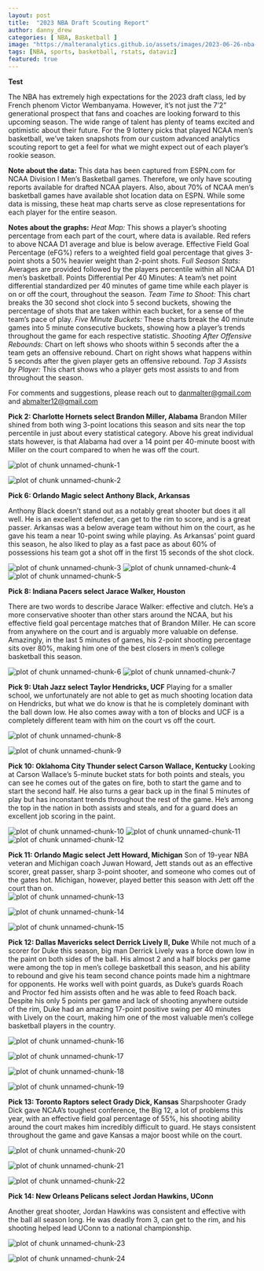```yaml
---
layout: post
title:  "2023 NBA Draft Scouting Report"
author: danny_drew
categories: [ NBA, Basketball ]
image: "https://malteranalytics.github.io/assets/images/2023-06-26-nba-draft-2023/image25.png"
tags: [NBA, sports, basketball, rstats, dataviz]
featured: true
---
```


**Test**


The NBA has extremely high expectations for the 2023 draft class, led by French phenom Victor Wembanyama.  However, it’s not just the 7’2” generational prospect that fans and coaches are looking forward to this upcoming season.   The wide range of talent has plenty of teams excited and optimistic about their future.  For the 9 lottery picks that played NCAA men’s basketball, we’ve taken snapshots from our custom advanced analytics scouting report to get a feel for what we might expect out of each player’s rookie season.  

**Note about the data:**
This data has been captured from ESPN.com for NCAA Division I Men’s Basketball games.  Therefore, we only have scouting reports available for drafted NCAA players.  Also, about 70% of NCAA men’s basketball games have available shot location data on ESPN.  While some data is missing, these heat map charts serve as close representations for each player for the entire season.  





**Notes about the graphs:**
*Heat Map:* This shows a player’s shooting percentage from each part of the court, where data is available.  Red refers to above NCAA D1 average and blue is below average.  Effective Field Goal Percentage (eFG%) refers to a weighted field goal percentage that gives 3-point shots a 50% heavier weight than 2-point shots. 
F*ull Season Stats:* Averages are provided followed by the players percentile within all NCAA D1 men’s basketball.
Points Differential Per 40 Minutes: A team’s net point differential standardized per 40 minutes of game time while each player is on or off the court, throughout the season. 
*Team Time to Shoot:* This chart breaks the 30 second shot clock into 5 second buckets, showing the percentage of shots that are taken within each bucket, for a sense of the team’s pace of play.
*Five Minute Buckets:* These charts break the 40 minute games into 5 minute consecutive buckets, showing how a player’s trends throughout the game for each respective statistic. 
*Shooting After Offensive Rebounds:* Chart on left shows who shoots within 5 seconds after the a team gets an offensive rebound.  Chart on right shows what happens within 5 seconds after the given player gets an offensive rebound.
*Top 3 Assists by Player:* This chart shows who a player gets most assists to and from throughout the season.




For comments and suggestions, please reach out to danmalter@gmail.com and abmalter12@gmail.com


**Pick 2: Charlotte Hornets select Brandon Miller, Alabama**
Brandon Miller shined from both wing 3-point locations this season and sits near the top percentile in just about every statistical category.   Above his great individual stats however, is that Alabama had over a 14 point per 40-minute boost with Miller on the court compared to when he was off the court.  


![plot of chunk unnamed-chunk-1](/assets/images/2023-06-26-nba-draft-2023/image1.png) 

![plot of chunk unnamed-chunk-2](/assets/images/2023-06-26-nba-draft-2023/image2.png) 


**Pick 6: Orlando Magic select Anthony Black, Arkansas**

Anthony Black doesn’t stand out as a notably great shooter but does it all well.  He is an excellent defender, can get to the rim to score, and is a great passer.  Arkansas was a below average team without him on the court, as he gave his team a near 10-point swing while playing.  As Arkansas’ point guard this season, he also liked to play as a fast pace as about 60% of possessions his team got a shot off in the first 15 seconds of the shot clock. 

![plot of chunk unnamed-chunk-3](/assets/images/2023-06-26-nba-draft-2023/image3.png) 
![plot of chunk unnamed-chunk-4](/assets/images/2023-06-26-nba-draft-2023/image4.png) 
![plot of chunk unnamed-chunk-5](/assets/images/2023-06-26-nba-draft-2023/image5.png) 


**Pick 8: Indiana Pacers select Jarace Walker, Houston**

There are two words to describe Jarace Walker: effective and clutch.  He’s a more conservative shooter than other stars around the NCAA, but his effective field goal percentage matches that of Brandon Miller.  He can score from anywhere on the court and is arguably more valuable on defense.  Amazingly, in the last 5 minutes of games, his 2-point shooting percentage sits over 80%, making him one of the best closers in men’s college basketball this season.  

![plot of chunk unnamed-chunk-6](/assets/images/2023-06-26-nba-draft-2023/image6.png) 
![plot of chunk unnamed-chunk-7](/assets/images/2023-06-26-nba-draft-2023/image7.png) 

**Pick 9: Utah Jazz select Taylor Hendricks, UCF**
Playing for a smaller school, we unfortunately are not able to get as much shooting location data on Hendricks, but what we do know is that he is completely dominant with the ball down low.  He also comes away with a ton of blocks and UCF is a completely different team with him on the court vs off the court.  

![plot of chunk unnamed-chunk-8](/assets/images/2023-06-26-nba-draft-2023/image8.png) 

![plot of chunk unnamed-chunk-9](/assets/images/2023-06-26-nba-draft-2023/image9.png) 


**Pick 10: Oklahoma City Thunder select Carson Wallace, Kentucky**
Looking at Carson Wallace’s 5-minute bucket stats for both points and steals, you can see he comes out of the gates on fire, both to start the game and to start the second half.   He also turns a gear back up in the final 5 minutes of play but has inconstant trends throughout the rest of the game.  He’s among the top in the nation in both assists and steals, and for a guard does an excellent job scoring in the paint. 


![plot of chunk unnamed-chunk-10](/assets/images/2023-06-26-nba-draft-2023/image10.png) 
![plot of chunk unnamed-chunk-11](/assets/images/2023-06-26-nba-draft-2023/image11.png) 
![plot of chunk unnamed-chunk-12](/assets/images/2023-06-26-nba-draft-2023/image12.png) 



**Pick 11: Orlando Magic select Jett Howard, Michigan**
Son of 19-year NBA veteran and Michigan coach Juwan Howard, Jett stands out as an effective scorer, great passer, sharp 3-point shooter, and someone who comes out of the gates hot.  Michigan, however, played better this season with Jett off the court than on.  
![plot of chunk unnamed-chunk-13](/assets/images/2023-06-26-nba-draft-2023/image13.png) 

![plot of chunk unnamed-chunk-14](/assets/images/2023-06-26-nba-draft-2023/image14.png) 

![plot of chunk unnamed-chunk-15](/assets/images/2023-06-26-nba-draft-2023/image15.png) 


**Pick 12: Dallas Mavericks select Derrick Lively II, Duke**
While not much of a scorer for Duke this season, big man Derrick Lively was a force down low in the paint on both sides of the ball.  His almost 2 and a half blocks per game were among the top in men’s college basketball this season, and his ability to rebound and give his team second chance points made him a nightmare for opponents.   He works well with point guards, as Duke’s guards Roach and Proctor fed him assists often and he was able to feed Roach back.  Despite his only 5 points per game and lack of shooting anywhere outside of the rim, Duke had an amazing 17-point positive swing per 40 minutes with Lively on the court, making him one of the most valuable men’s college basketball players in the country.   

![plot of chunk unnamed-chunk-16](/assets/images/2023-06-26-nba-draft-2023/image16.png) 

![plot of chunk unnamed-chunk-17](/assets/images/2023-06-26-nba-draft-2023/image17.png) 

![plot of chunk unnamed-chunk-18](/assets/images/2023-06-26-nba-draft-2023/image18.png) 

![plot of chunk unnamed-chunk-19](/assets/images/2023-06-26-nba-draft-2023/image19.png) 

**Pick 13: Toronto Raptors select Grady Dick, Kansas**
Sharpshooter Grady Dick gave NCAA’s toughest conference, the Big 12, a lot of problems this year, with an effective field goal percentage of 55%, his shooting ability around the court makes him incredibly difficult to guard.  He stays consistent throughout the game and gave Kansas a major boost while on the court. 

![plot of chunk unnamed-chunk-20](/assets/images/2023-06-26-nba-draft-2023/image20.png) 

![plot of chunk unnamed-chunk-21](/assets/images/2023-06-26-nba-draft-2023/image21.png) 

![plot of chunk unnamed-chunk-22](/assets/images/2023-06-26-nba-draft-2023/image22.png) 

**Pick 14: New Orleans Pelicans select Jordan Hawkins, UConn**

Another great shooter, Jordan Hawkins was consistent and effective with the ball all season long.  He was deadly from 3, can get to the rim, and his shooting helped lead UConn to a national championship.  


![plot of chunk unnamed-chunk-23](/assets/images/2023-06-26-nba-draft-2023/image23.png) 

![plot of chunk unnamed-chunk-24](/assets/images/2023-06-26-nba-draft-2023/image24.png) 
